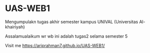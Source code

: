 # UAS-WEB1
Mengumpulakn tugas akhir semester kampus UNIVAL (Universitas Al-khairiyah)


Assalamualaikum wr wb
ini adalah tugas2 selama semester 5


Visit me
https://ariprahman7.github.io/UAS-WEB1/
